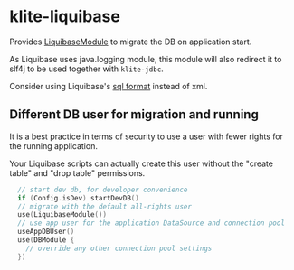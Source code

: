 # klite-liquibase

Provides [LiquibaseModule](src/LiquibaseModule.kt) to migrate the DB on application start.

As Liquibase uses java.logging module, this module will also redirect it to slf4j to be used together with `klite-jdbc`.

Consider using Liquibase's [sql format](https://docs.liquibase.com/concepts/basic/sql-format.html) instead of xml.

## Different DB user for migration and running

It is a best practice in terms of security to use a user with fewer rights for the running application.

Your Liquibase scripts can actually create this user without the "create table" and "drop table" permissions.

```kotlin
  // start dev db, for developer convenience
  if (Config.isDev) startDevDB()
  // migrate with the default all-rights user
  use(LiquibaseModule())
  // use app user for the application DataSource and connection pool
  useAppDBUser()
  use(DBModule {
    // override any other connection pool settings
  })
```
